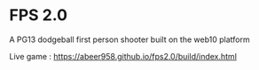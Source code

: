 # FPS 2.0

A PG13 dodgeball first person shooter built on the web10 platform

Live game : https://abeer958.github.io/fps2.0/build/index.html
